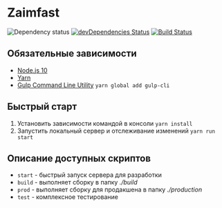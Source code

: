 # Zaimfast

![Dependency status](https://david-dm.org/loysger/zaimfast.svg)
[![devDependencies Status](https://david-dm.org/loysger/zaimfast/dev-status.svg)](https://david-dm.org/loysger/zaimfast?type=dev)
[![Build Status](https://travis-ci.org/loysger/zaimfast.svg?branch=master)](https://travis-ci.org/loysger/zaimfast)

## Обязательные зависимости

- [Node.js 10](http://nodejs.org)
- [Yarn](https://yarnpkg.com/)
- [Gulp Command Line Utility](http://gulpjs.com) `yarn global add gulp-cli`

## Быстрый старт

1. Установить зависимоcти командой в консоли `yarn install`
2. Запустить локальный сервер и отслеживание изменений `yarn run start`

## Описание доступных скриптов

- `start` - быстрый запуск сервера для разработки
- `build` - выполняет сборку в папку *./build*
- `prod` - выполняет сборку для продакшена в папку *./production*
- `test` - комплексное тестирование
